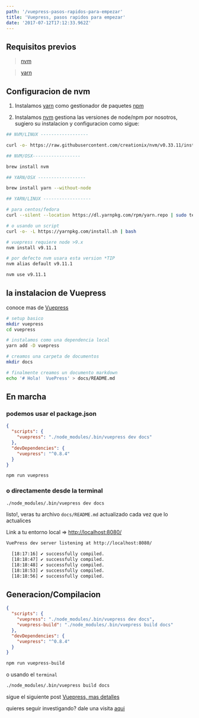 ```yaml
---
path: '/vuepress-pasos-rapidos-para-empezar'
title: 'Vuepress, pasos rapidos para empezar'
date: '2017-07-12T17:12:33.962Z'
---
```


## Requisitos previos

> [nvm](https://github.com/creationix/nvm)

> [yarn](https://yarnpkg.com/lang/en/docs/install)

## Configuracion de nvm

1. Instalamos [yarn](https://yarnpkg.com/lang/en/docs/install) como gestionador de paquetes [npm](https://www.npmjs.com/)

2. Instalamos [nvm](https://github.com/creationix/nvm) gestiona las versiones de node/npm por nosotros, sugiero su instalacion y configuracion como sigue:

<!-- more -->

```bash
## NVM/LINUX ------------------

curl -o- https://raw.githubusercontent.com/creationix/nvm/v0.33.11/install.sh | bash

## NVM/OSX------------------

brew install nvm

## YARN/OSX ------------------

brew install yarn --without-node

## YARN/LINUX ------------------

# para centos/fedora
curl --silent --location https://dl.yarnpkg.com/rpm/yarn.repo | sudo tee /etc/yum.repos.d/yarn.repo

# o usando un script
curl -o- -L https://yarnpkg.com/install.sh | bash

# vuepress requiere node >9.x
nvm install v9.11.1

# por defecto nvm usara esta version *TIP
nvm alias default v9.11.1

nvm use v9.11.1
```

## la instalacion de Vuepress

conoce mas de [Vuepress](https://laravel-news.com/vuepress)

```bash
# setup basico
mkdir vuepress
cd vuepress

# instalamos como una dependencia local
yarn add -D vuepress

# creamos una carpeta de documentos
mkdir docs

# finalmente creamos un documento markdown
echo '# Hola!  VuePress' > docs/README.md
```

## En marcha

### podemos usar el package.json 

```json
{
  "scripts": {
    "vuepress": "./node_modules/.bin/vuepress dev docs"
  },
  "devDependencies": {
    "vuepress": "^0.8.4"
  }
}
```

```bash
npm run vuepress
```

### o directamente desde la terminal

```bash
./node_modules/.bin/vuepress dev docs
```

listo!, veras tu archivo `docs/README.md` actualizado cada vez que lo actualices

Link a tu entorno local => [http://localhost:8080/](http://localhost:8080/)

```bash
VuePress dev server listening at http://localhost:8080/

  [18:17:16] ✔ successfully compiled.
  [18:18:47] ✔ successfully compiled.
  [18:18:48] ✔ successfully compiled.
  [18:18:53] ✔ successfully compiled.
  [18:18:56] ✔ successfully compiled.
```

## Generacion/Compilacion

```json
{
  "scripts": {
    "vuepress": "./node_modules/.bin/vuepress dev docs",
    "vuepress-build": "./node_modules/.bin/vuepress build docs"
  },
  "devDependencies": {
    "vuepress": "^0.8.4"
  }
}
```

```bash
npm run vuepress-build
```

o usando el `terminal`

```bash
./node_modules/.bin/vuepress build docs
```

sigue el siguiente post [Vuepress, mas detalles](/blog/vuepress-mas-detalles.md)

quieres seguir investigando? dale una visita [aqui](https://vuepress.vuejs.org/guide/)
